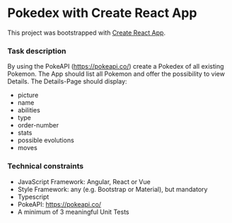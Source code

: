 # Pokedex with Create React App

This project was bootstrapped with [Create React App](https://github.com/facebook/create-react-app).

### Task description
By using the PokeAPI (https://pokeapi.co/) create a Pokedex of all existing Pokemon. The App should list all Pokemon and offer the possibility to view Details.
The Details-Page should display:
- picture
- name
- abilities
- type
- order-number
- stats
- possible evolutions
- moves

### Technical constraints
- JavaScript Framework: Angular, React or Vue
- Style Framework: any (e.g. Bootstrap or Material), but mandatory
- Typescript
- PokeAPI: https://pokeapi.co/
- A minimum of 3 meaningful Unit Tests
